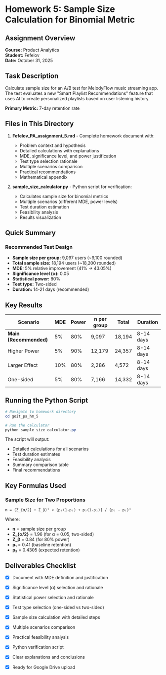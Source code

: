 # Homework 5: Sample Size Calculation for Binomial Metric

## Assignment Overview

**Course:** Product Analytics  
**Student:** Fefelov  
**Date:** October 31, 2025

## Task Description

Calculate sample size for an A/B test for MelodyFlow music streaming app. The test evaluates a new "Smart Playlist Recommendations" feature that uses AI to create personalized playlists based on user listening history.

**Primary Metric:** 7-day retention rate

## Files in This Directory

1. **Fefelov_PA_assignment_5.md** - Complete homework document with:
   - Problem context and hypothesis
   - Detailed calculations with explanations
   - MDE, significance level, and power justification
   - Test type selection rationale
   - Multiple scenarios comparison
   - Practical recommendations
   - Mathematical appendix

2. **sample_size_calculator.py** - Python script for verification:
   - Calculates sample size for binomial metrics
   - Multiple scenarios (different MDE, power levels)
   - Test duration estimation
   - Feasibility analysis
   - Results visualization

## Quick Summary

### Recommended Test Design

- **Sample size per group:** 9,097 users (~9,100 rounded)
- **Total sample size:** 18,194 users (~18,200 rounded)
- **MDE:** 5% relative improvement (41% → 43.05%)
- **Significance level (α):** 0.05
- **Statistical power:** 80%
- **Test type:** Two-sided
- **Duration:** 14-21 days (recommended)

## Key Results

| Scenario | MDE | Power | n per group | Total | Duration |
|----------|-----|-------|-------------|-------|----------|
| **Main (Recommended)** | 5% | 80% | 9,097 | 18,194 | 8-14 days |
| Higher Power | 5% | 90% | 12,179 | 24,357 | 8-14 days |
| Larger Effect | 10% | 80% | 2,286 | 4,572 | 8-14 days |
| One-sided | 5% | 80% | 7,166 | 14,332 | 8-14 days |

## Running the Python Script

```powershell
# Navigate to homework directory
cd goit_pa_hm_5

# Run the calculator
python sample_size_calculator.py
```

The script will output:
- Detailed calculations for all scenarios
- Test duration estimates
- Feasibility analysis
- Summary comparison table
- Final recommendations

## Key Formulas Used

### Sample Size for Two Proportions

```
n = (Z_{α/2} + Z_β)² × [p₁(1-p₁) + p₂(1-p₂)] / (p₂ - p₁)²
```

Where:
- **n** = sample size per group
- **Z_{α/2}** = 1.96 (for α = 0.05, two-sided)
- **Z_β** = 0.84 (for 80% power)
- **p₁** = 0.41 (baseline retention)
- **p₂** = 0.4305 (expected retention)

## Deliverables Checklist

- [x] Document with MDE definition and justification
- [x] Significance level (α) selection and rationale
- [x] Statistical power selection and rationale
- [x] Test type selection (one-sided vs two-sided)
- [x] Sample size calculation with detailed steps
- [x] Multiple scenarios comparison
- [x] Practical feasibility analysis
- [x] Python verification script
- [x] Clear explanations and conclusions
- [x] Ready for Google Drive upload

